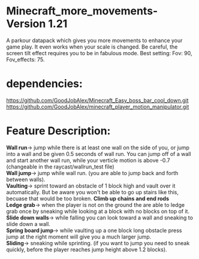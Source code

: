 # Minecraft_more_movements-Version 1.21
A parkour datapack which gives you more movements to enhance your game play. It even works when your scale is changed. Be careful, the screen tilt effect requires you to be in fabulous mode. Best setting: Fov: 90, Fov_effects: 75.    
# dependencies:    
https://github.com/GoodJobAlex/Minecraft_Easy_boss_bar_cool_down.git    
https://github.com/GoodJobAlex/minecraft_player_motion_manipulator.git    
# Feature Description:  
**Wall run**-> jump while there is at least one wall on the side of you, or jump into a wall and be given 0.5 seconds of wall run. You can jump off of a wall and start another wall run, while your verticle motion is above -0.7 (changeable in the raycast/wallrun_test file)    
**Wall jump**-> jump while wall run. (you are able to jump back and forth between walls).   
**Vaulting**-> sprint toward an obstacle of 1 block high and vault over it automatically. But be aware you won't be able to go up stairs like this, becuase that would be too broken.
**Climb up chains and end rods**   
**Ledge grab**-> when the player is not on the ground the are able to ledge grab once by sneaking while looking at a block with no blocks on top of it.    
**Slide down walls**-> while falling you can look toward a wall and sneaking to slide down a wall.    
**Spring board jump**-> while vaulting up a one block long obstacle press jump at the right moment will give you a much larger jump.    
**Sliding**-> sneaking while sprinting. (if you want to jump you need to sneak quickly, before the player reaches jump height above 1.2 blocks).  



